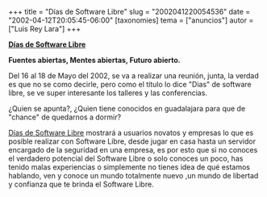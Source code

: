 +++
title = "Días de Software Libre"
slug = "2002041220054536"
date = "2002-04-12T20:05:45-06:00"
[taxonomies]
tema = ["anuncios"]
autor = ["Luis Rey Lara"]
+++

  

**[Días de Software Libre](http://www.dsl.org.mx/)**

**Fuentes abiertas, Mentes abiertas, Futuro abierto.**

Del 16 al 18 de Mayo del 2002, se va a realizar una reunión, junta, la
verdad es que no se como decirle, pero como el título lo dice "Dias" de
software libre, se ve super interesante los talleres y las conferencias.

  

<!-- more -->
¿Quien se apunta?, ¿Quien tiene conocidos en guadalajara para que de
"chance" de quedarnos a dormir?

[Días de Software Libre](http://www.dsl.org.mx/) mostrará a usuarios
novatos y empresas lo que es posible realizar con Software Libre, desde
jugar en casa hasta un servidor encargado de la seguridad en una
empresa, es por esto que si no conoces el verdadero potencial del
Software Libre o solo conoces un poco, has tenido malas experiencias o
simplemente no tienes idea de qué estamos hablando, ven y conoce un
mundo totalmente nuevo ,un mundo de libertad y confianza que te brinda
el Software Libre.


